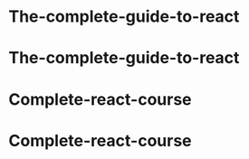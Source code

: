 # The-complete-guide-to-react
# The-complete-guide-to-react
# Complete-react-course
# Complete-react-course
